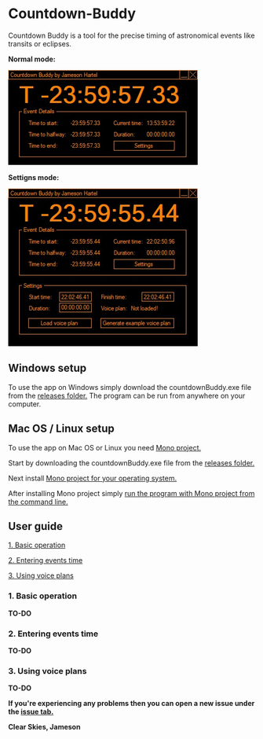 # Countdown-Buddy
Countdown Buddy is a tool for the precise timing of astronomical events like transits or eclipses.

**Normal mode:**

![Screenshot of Countdown Buddy program](/screenshots/countdown-buddy.jpg?raw=true "Countdown Buddy")

**Settigns mode:**

![Screenshot of Countdown Buddy program showing settings mode](/screenshots/countdown-buddy-settings.jpg?raw=true "Countdown Buddy Settings Mode")

## Windows setup
To use the app on Windows simply download the countdownBuddy.exe file from the [releases folder.](/releases) The program can be run from anywhere on your computer.

## Mac OS / Linux setup
To use the app on Mac OS or Linux you need [Mono project.](https://www.mono-project.com/) 

Start by downloading the countdownBuddy.exe file from the [releases folder.](/releases)

Next install [Mono project for your operating system.](https://www.mono-project.com/download/stable/#download-mac)

After installing Mono project simply [run the program with Mono project from the command line.](https://www.mono-project.com/docs/about-mono/supported-platforms/macos/)

## User guide

[1. Basic operation](#1-basic-operation)

[2. Entering events time](#2-entering-events-time)

[3. Using voice plans](#3-using-voice-plans)

### 1. Basic operation
**TO-DO**

### 2. Entering events time
**TO-DO**

### 3. Using voice plans
**TO-DO**


**If you're experiencing any problems then you can open a new issue under the [issue tab.](../../issues)**

**Clear Skies,
Jameson**
